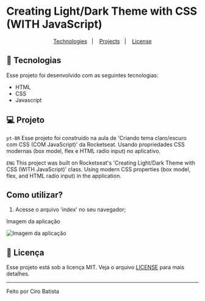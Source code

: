 # Creating Light/Dark Theme with CSS (WITH JavaScript)

<p
align="center">
  <a
  href="#-tecnologias">Technologies</a>&nbsp;&nbsp;&nbsp;|&nbsp;&nbsp;&nbsp;
  <a
  href="#-projeto">Projects</a>&nbsp;&nbsp;&nbsp;|&nbsp;&nbsp;&nbsp;
  <a
  href="#memo-licença">License</a>
</p>

## 🚀 Tecnologias

Esse projeto foi desenvolvido com as seguintes tecnologias:

- HTML
- CSS
- Javascript

## 💻 Projeto

`pt-BR`
Esse projeto foi construído na aula de 'Criando tema claro/escuro com CSS (COM JavaScript)' da Rocketseat.
Usando propriedades CSS modernas (box model, flex e HTML radio input) no aplicativo.

`ENG`
This project was built on Rocketseat's 'Creating Light/Dark Theme with CSS (WITH JavaScript)' class.
Using modern CSS properties (box model, flex, and HTML radio input) in the application.

## Como utilizar?

1. Acesse o arquivo 'index' no seu navegador;

Imagem da aplicação

<img
src="https://github.com/Ciro-TI-System/ThemeSwitcher-CSS/blob/main/assets/ThemeSwitcher.jpg"
alt="Imagem da aplicação"/>

## :memo: Licença

Esse projeto está sob a licença MIT. Veja o arquivo [LICENSE](.github/LICENSE.md) para mais detalhes.

---

Feito por Ciro Batista
